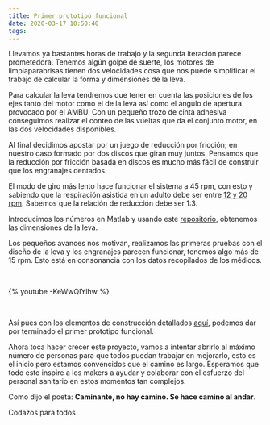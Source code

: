 ```yaml
---
title: Primer prototipo funcional
date: 2020-03-17 10:50:40
tags:
---
```


Llevamos ya bastantes horas de trabajo y la segunda iteración parece prometedora. Tenemos algún golpe de suerte, los motores de limpiaparabrisas tienen dos velocidades cosa que nos puede simplificar el trabajo de calcular la forma y dimensiones de la leva.

Para calcular la leva tendremos que tener en cuenta las posiciones de los ejes tanto del motor como el de la leva así como el ángulo de apertura provocado por el AMBU. Con un pequeño trozo de cinta adhesiva conseguimos realizar el conteo de las vueltas que da el conjunto motor, en las dos velocidades disponibles.

Al final decidimos apostar por un juego de reducción por fricción; en nuestro caso formado por dos discos que giran muy juntos. Pensamos que la reducción por fricción basada en discos es mucho más fácil de construir que los engranajes dentados.

El modo de giro más lento hace funcionar el sistema a 45 rpm, con esto y sabiendo que la respiración asistida en un adulto debe ser entre [12 y 20 rpm](https://es.wikipedia.org/wiki/Ventilación_mecánica). Sabemos que la relación de reducción debe ser 1:3.

Introducimos los números en Matlab y usando este [repositorio](https://github.com/ProtofyTeam/OxyGEN/tree/master/Matlab%20Files), obtenemos las dimensiones de la leva.

<!-- <img src="/images/primer-prototipo/matlab-vs-real.jpeg" width="450" alt="Captura de pantalla junto a las piezas reales"> -->

Los pequeños avances nos motivan, realizamos las primeras pruebas con el diseño de la leva y los engranajes parecen funcionar, tenemos algo más de 15 rpm. Esto está en consonancia con los datos recopilados de los médicos.

<br/> 

{% youtube -KeWwQIYlhw %}

<br/> 

Así pues con los elementos de construcción detallados [aquí](https://github.com/ProtofyTeam/OxyGEN), podemos dar por terminado el primer prototipo funcional.

Ahora toca hacer crecer este proyecto, vamos a intentar abrirlo al máximo número de personas para que todos puedan trabajar en mejorarlo, esto es el inicio pero estamos convencidos que el camino es largo. Esperamos que todo esto inspire a los makers a ayudar y colaborar con el esfuerzo del personal sanitario en estos momentos tan complejos.

Como dijo el poeta: **Caminante, no hay camino. Se hace camino al andar**.

Codazos para todos
